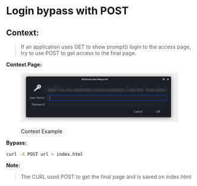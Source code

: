 # Login bypass with POST

## Context:

> If an application uses GET to show prompt() login to the access page, try to use POST to get access to the final page.

**Context Page:**

<figure><img src="../.gitbook/assets/image.png" alt=""><figcaption><p>Context Example</p></figcaption></figure>

**Bypass:**

```bash
curl -X POST url > index.html
```

**Note:**

> The CURL used POST to get the final page and is saved on index.html
